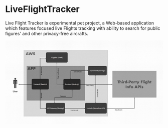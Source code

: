 # LiveFlightTracker
Live Flight Tracker is experimental pet project, a Web-based application which features focused live Flights tracking with ability to search for public figures' and other privacy-free aircrafts.


![App Architecture Diagram](./Architecture.jpeg)
